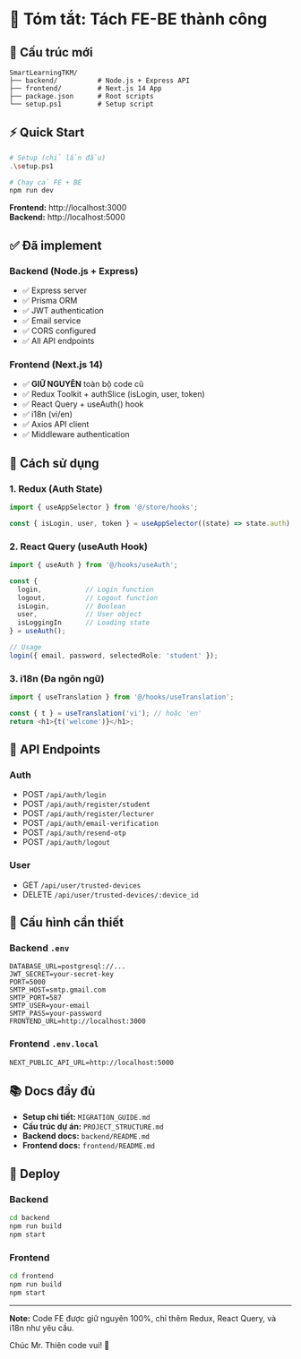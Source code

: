 # 🎉 Tóm tắt: Tách FE-BE thành công

## 📁 Cấu trúc mới

```
SmartLearningTKM/
├── backend/          # Node.js + Express API
├── frontend/         # Next.js 14 App
├── package.json      # Root scripts
└── setup.ps1         # Setup script
```

## ⚡ Quick Start

```bash
# Setup (chỉ lần đầu)
.\setup.ps1

# Chạy cả FE + BE
npm run dev
```

**Frontend:** http://localhost:3000  
**Backend:** http://localhost:5000

## ✅ Đã implement

### Backend (Node.js + Express)
- ✅ Express server
- ✅ Prisma ORM
- ✅ JWT authentication
- ✅ Email service
- ✅ CORS configured
- ✅ All API endpoints

### Frontend (Next.js 14)
- ✅ **GIỮ NGUYÊN** toàn bộ code cũ
- ✅ Redux Toolkit + authSlice (isLogin, user, token)
- ✅ React Query + useAuth() hook
- ✅ i18n (vi/en)
- ✅ Axios API client
- ✅ Middleware authentication

## 🎯 Cách sử dụng

### 1. Redux (Auth State)

```typescript
import { useAppSelector } from '@/store/hooks';

const { isLogin, user, token } = useAppSelector((state) => state.auth);
```

### 2. React Query (useAuth Hook)

```typescript
import { useAuth } from '@/hooks/useAuth';

const { 
  login,           // Login function
  logout,          // Logout function
  isLogin,         // Boolean
  user,            // User object
  isLoggingIn      // Loading state
} = useAuth();

// Usage
login({ email, password, selectedRole: 'student' });
```

### 3. i18n (Đa ngôn ngữ)

```typescript
import { useTranslation } from '@/hooks/useTranslation';

const { t } = useTranslation('vi'); // hoặc 'en'
return <h1>{t('welcome')}</h1>;
```

## 📡 API Endpoints

### Auth
- POST `/api/auth/login`
- POST `/api/auth/register/student`
- POST `/api/auth/register/lecturer`
- POST `/api/auth/email-verification`
- POST `/api/auth/resend-otp`
- POST `/api/auth/logout`

### User
- GET `/api/user/trusted-devices`
- DELETE `/api/user/trusted-devices/:device_id`

## 🔧 Cấu hình cần thiết

### Backend `.env`
```env
DATABASE_URL=postgresql://...
JWT_SECRET=your-secret-key
PORT=5000
SMTP_HOST=smtp.gmail.com
SMTP_PORT=587
SMTP_USER=your-email
SMTP_PASS=your-password
FRONTEND_URL=http://localhost:3000
```

### Frontend `.env.local`
```env
NEXT_PUBLIC_API_URL=http://localhost:5000
```

## 📚 Docs đầy đủ

- **Setup chi tiết:** `MIGRATION_GUIDE.md`
- **Cấu trúc dự án:** `PROJECT_STRUCTURE.md`
- **Backend docs:** `backend/README.md`
- **Frontend docs:** `frontend/README.md`

## 🚀 Deploy

### Backend
```bash
cd backend
npm run build
npm start
```

### Frontend
```bash
cd frontend
npm run build
npm start
```

---

**Note:** Code FE được giữ nguyên 100%, chỉ thêm Redux, React Query, và i18n như yêu cầu.

Chúc Mr. Thiên code vui! 🎯


